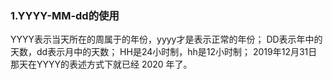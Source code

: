 ### 1.YYYY-MM-dd的使用

  YYYY表示当天所在的周属于的年份，yyyy才是表示正常的年份；
  DD表示年中的天数，dd表示月中的天数；
  HH是24小时制，hh是12小时制；
  2019年12月31日那天在YYYY的表述方式下就已经 2020 年了。
